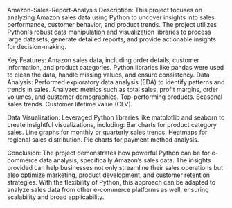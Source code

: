 Amazon-Sales-Report-Analysis
Description:
This project focuses on analyzing Amazon sales data using Python to uncover insights into sales performance, customer behavior, and product trends. The project utilizes Python's robust data manipulation and visualization libraries to process large datasets, generate detailed reports, and provide actionable insights for decision-making.

Key Features:
Amazon sales data, including order details, customer information, and product categories.
Python libraries like pandas were used to clean the data, handle missing values, and ensure consistency.
Data Analysis:
Performed exploratory data analysis (EDA) to identify patterns and trends in sales.
Analyzed metrics such as total sales, profit margins, order volumes, and customer demographics.
Top-performing products.
Seasonal sales trends.
Customer lifetime value (CLV).

Data Visualization:
Leveraged Python libraries like matplotlib and seaborn to create insightful visualizations, including:
Bar charts for product category sales.
Line graphs for monthly or quarterly sales trends.
Heatmaps for regional sales distribution.
Pie charts for payment method analysis.

Conclusion:
The project demonstrates how powerful Python can be for e-commerce data analysis, specifically Amazon’s sales data. The insights provided can help businesses not only streamline their sales operations but also optimize marketing, product development, and customer retention strategies. With the flexibility of Python, this approach can be adapted to analyze sales data from other e-commerce platforms as well, ensuring scalability and broad applicability.


